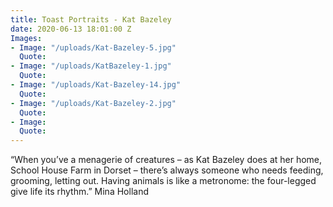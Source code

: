 ```yaml
---
title: Toast Portraits - Kat Bazeley
date: 2020-06-13 18:01:00 Z
Images:
- Image: "/uploads/Kat-Bazeley-5.jpg"
  Quote: 
- Image: "/uploads/KatBazeley-1.jpg"
  Quote: 
- Image: "/uploads/Kat-Bazeley-14.jpg"
  Quote: 
- Image: "/uploads/Kat-Bazeley-2.jpg"
  Quote: 
- Image: 
  Quote: 
---
```


“When you’ve a menagerie of creatures – as Kat Bazeley does at her home, School
House Farm in Dorset – there’s always someone who needs feeding, grooming,
letting out. Having animals is like a metronome: the four-legged give life 
its rhythm.”
Mina Holland